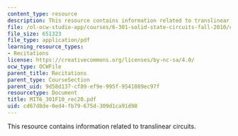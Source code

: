 ```yaml
---
content_type: resource
description: This resource contains information related to translinear circuits.
file: /ol-ocw-studio-app/courses/6-301-solid-state-circuits-fall-2010/cd67d8de0ed4fb79675d309d1ca91d98_MIT6_301F10_rec20.pdf
file_size: 651323
file_type: application/pdf
learning_resource_types:
- Recitations
license: https://creativecommons.org/licenses/by-nc-sa/4.0/
ocw_type: OCWFile
parent_title: Recitations
parent_type: CourseSection
parent_uid: 9d58d137-cf89-ef9e-995f-9541089ec97f
resourcetype: Document
title: MIT6_301F10_rec20.pdf
uid: cd67d8de-0ed4-fb79-675d-309d1ca91d98
---
```

This resource contains information related to translinear circuits.